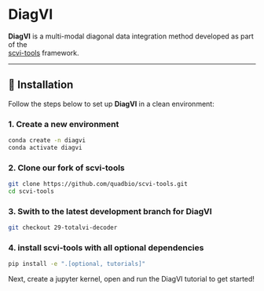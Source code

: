 # DiagVI

**DiagVI** is a multi-modal diagonal data integration method developed as part of the\
[scvi-tools](https://scvi-tools.org) framework.

______________________________________________________________________

## 🚀 Installation

Follow the steps below to set up **DiagVI** in a clean environment:

### 1. Create a new environment

```bash
conda create -n diagvi
conda activate diagvi
```

### 2. Clone our fork of scvi-tools

```bash
git clone https://github.com/quadbio/scvi-tools.git
cd scvi-tools
```

### 3. Swith to the latest development branch for DiagVI

```bash
git checkout 29-totalvi-decoder
```

### 4. install scvi-tools with all optional dependencies

```bash
pip install -e ".[optional, tutorials]"
```

Next, create a jupyter kernel, open and run the DiagVI tutorial to get started!
